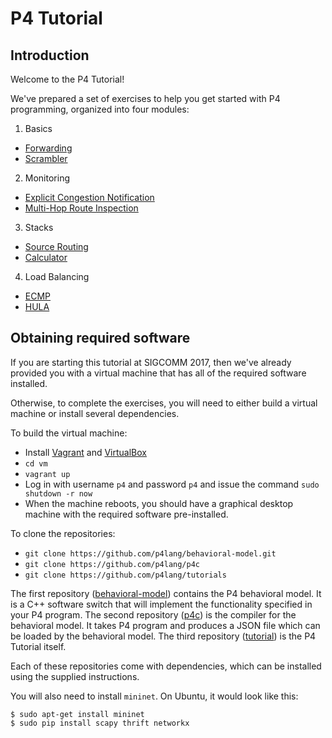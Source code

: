 # P4 Tutorial

## Introduction

Welcome to the P4 Tutorial!

We've prepared a set of exercises to help you get started with P4
programming, organized into four modules:

1. Basics
* [Forwarding](./basic)
* [Scrambler](./scrambler)

2. Monitoring
* [Explicit Congestion Notification](./ecn)
* [Multi-Hop Route Inspection](./mri)

3. Stacks
* [Source Routing](./source_routing)
* [Calculator](./calc)

4. Load Balancing 
* [ECMP](./ecmp)
* [HULA](./hula)

## Obtaining required software

If you are starting this tutorial at SIGCOMM 2017, then we've already
provided you with a virtual machine that has all of the required
software installed.

Otherwise, to complete the exercises, you will need to either build a
virtual machine or install several dependencies.

To build the virtual machine:
- Install [Vagrant](https://vagrantup.com) and [VirtualBox](https://virtualbox.org)
- `cd vm`
- `vagrant up`
- Log in with username `p4` and password `p4` and issue the command `sudo shutdown -r now`
- When the machine reboots, you should have a graphical desktop machine with the required software pre-installed.

To clone the repositories:

- `git clone https://github.com/p4lang/behavioral-model.git`
- `git clone https://github.com/p4lang/p4c`
- `git clone https://github.com/p4lang/tutorials`

The first repository
([behavioral-model](https://github.com/p4lang/behavioral-model))
contains the P4 behavioral model. It is a C++ software switch that
will implement the functionality specified in your P4 program. The
second repository ([p4c](https://github.com/p4lang/p4c-bm)) is the
compiler for the behavioral model. It takes P4 program and produces a
JSON file which can be loaded by the behavioral model. The third
repository ([tutorial](https://github.com/p4lang/tutorial)) is the P4
Tutorial itself.

Each of these repositories come with dependencies, which can be
installed using the supplied instructions. 

You will also need to install `mininet`. On Ubuntu, it would look like
this:

```
$ sudo apt-get install mininet
$ sudo pip install scapy thrift networkx
```

